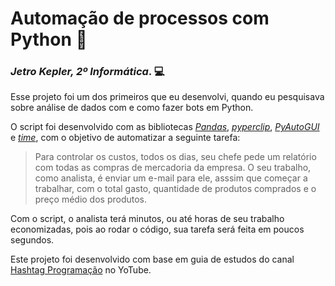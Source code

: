 # Automação de processos com Python 🐍

### _Jetro Kepler, 2º Informática_. 💻

Esse projeto foi um dos primeiros que eu desenvolvi, quando eu pesquisava sobre análise de dados com e como fazer bots em Python.

O script foi desenvolvido com as bibliotecas [_Pandas_](https://pandas.pydata.org/docs/), [_pyperclip_](https://github.com/asweigart/pyperclip), [_PyAutoGUI_](https://github.com/asweigart/pyautogui) e [_time_](https://docs.python.org/3/library/time.html), com o objetivo de automatizar a seguinte tarefa: 

> Para controlar os custos, todos os dias, seu chefe pede um relatório com todas as compras de mercadoria da empresa. O seu trabalho, como analista, é enviar um e-mail para ele, asssim que começar a trabalhar, com o total gasto, quantidade de produtos comprados e o preço médio dos produtos.

Com o script, o analista terá minutos, ou até horas de seu trabalho economizadas, pois ao rodar o código, sua tarefa será feita em poucos segundos.

Este projeto foi desenvolvido com base em guia de estudos do canal [Hashtag Programação](https://www.youtube.com/@HashtagProgramacao) no YoTube.